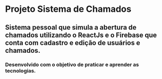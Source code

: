 # Projeto Sistema de Chamados

## Sistema pessoal que simula a abertura de chamados utilizando o ReactJs e o Firebase  que conta com cadastro e edição de usuários  e chamados.

### Desenvolvido com o objetivo de praticar e aprender as tecnologias.
